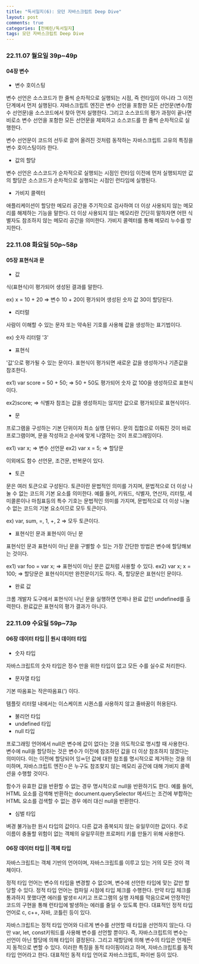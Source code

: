 ```yaml
---
title: "독서일지(6): 모던 자바스크립트 Deep Dive"   
layout: post    
comments: true  
categories: [전예린/독서일지]
tags: 모던 자바스크립트 Deep Dive
---
```


### 22.11.07 월요일 39p~49p

#### 04장 변수

- 변수 호이스팅

변수 선언은 소스코드가 한 줄씩 순차적으로 실행되는 시점, 즉 런타임이 아니라 그 이전 단계에서 먼저 실행된다. 자바스크립트 엔진은 변수 선언을 포함한 모든 선언문(변수/함수 선언문)을 소스코드에서 찾아 먼저 실행한다.
그리고 소스코드의 평가 과정이 끝나면 비로소 변수 선언을 포함한 모든 선언문을 제외하고 소스코드를 한 줄씩 순차적으로 실행한다.


변수 선언문이 코드의 선두로 끌어 올려진 것처럼 동작하는 자바스크립트 고유의 특징을 변수 호이스팅이라 한다.

- 값의 할당

변수 선언은 소스코드가 순차적으로 실행되는 시점인 런타임 이전에 먼저 실행되지만 값의 할당은 소스코드가 순차적으로 실행되는 시점인 런타임에 실행된다.

- 가비지 콜렉터

애플리케이션이 할당한 메모리 공간을 주기적으로 검사하여 더 이상 사용되지 않는 메모리를 해제하는 기능을 말한다. 더 이상 사용되지 않는 메모리란 간단히 말하자면 어떤 식별자도 참조하지 않는 메모리 공간을 의미한다.
가비지 콜렉터를 통해 메모리 누수를 방지한다.


### 22.11.08 화요일 50p~58p

#### 05장 표현식과 문

- 값

식(표현식)이 평가되어 생성된 결과를 말한다. 


ex) x = 10 + 20 => 변수 10 + 20이 평가되어 생성된 숫자 값 30이 할당된다.

- 리터럴

사람이 이해할 수 있는 문자 또는 약속된 기호를 사용해 값을 생성하는 표기법이다.


ex) 숫자 리터럴 '3'

- 표현식

'값'으로 평가될 수 있는 문이다. 표현식이 평가되면 새로운 값을 생성하거나 기존값을 참조한다.


ex1) var score = 50 + 50; => 50 + 50도 평가되어 숫자 값 100을 생성하므로 표현식이다. 


ex2)score; => 식별자 참조는 값을 생성하지는 않지만 값으로 평가되므로 표현식이다.

- 문

프로그램을 구성하는 기본 단위이자 최소 실행 단위다. 문의 집합으로 이뤄진 것이 바로 프로그램이며, 문을 작성하고 순서에 맞게 나열하는 것이 프로그래밍이다.


ex1) var x; => 변수 선언문
ex2) var x = 5; => 할당문


이외에도 함수 선언문, 조건문, 반복문이 있다.

- 토큰

문은 여러 토큰으로 구성된다. 토큰이란 문법적인 의미를 가지며, 문법적으로 더 이상 나눌 수 없는 코드의 기본 요소를 의미한다. 
예를 들어, 키워드, 식별자, 연산자, 리터럴, 세미콜론이나 마침표등의 특수 기호는 문법적인 의미를 가지며, 문법적으로 더 이상 나눌 수 없는 코드의 기본 요소이므로 모두 토큰이다.


ex) var, sum, =, 1, +, 2 => 모두 토큰이다.

- 표현식인 문과 표현식이 아닌 문

표현식인 문과 표현식이 아닌 문을 구별할 수 있는 가장 간단한 방법은 변수에 할당해보는 것이다.


ex1) var foo = var x; => 표현식이 아닌 문은 값처럼 사용할 수 있다.
ex2) var x; x = 100; => 할당문은 표현식이지만 완전문이기도 하다. 즉, 할당문은 표현식인 문이다.

- 완료 값

크롬 개발자 도구에서 표현식이 나닌 문을 실행하면 언제나 완료 값인 undefined를 출력한다. 완료값은 표현식의 평가 결과가 아니다.

### 22.11.09 수요일 59p~73p

#### 06장 데이터 타입 || 원시 데이터 타입

- 숫자 타입 

자바스크립트의 숫자 타입은 정수 만을 위한 타입이 없고 모든 수를 실수로 처리한다.

- 문자열 타입

기본 따옴표는 작은따옴표(') 이다.

템플릿 리터럴 내에서는 이스케이프 시퀀스를 사용하지 않고 줄바꿈이 허용된다.

- 불리언 타입
- undefined 타입
- null 타입

프로그래밍 언어에서 null은 변수에 값이 없다는 것을 의도적으로 명시할 때 사용한다. 변수에 null을 할당하는 것은 변수가 이전에 참조하던 값을 더 이상 참조하지 않겠다는 의미이다.
이는 이전에 할당되어 잉ㅆ던 값에 대한 참조를 명시적으로 제거하는 것을 의미하며, 자바스크립트 엔진ㅇ은 누구도 참조핮지 않는 메모리 공간에 대해 가비지 콜렉션을 수행할 것이다.


함수가 유효한 값을 반환할 수 없는 경우 명시적으로 null을 반환하기도 한다.
예를 들어, HTML 요소를 검색해 반환하는 document.querySelector 메서드는 조건에 부합하는 HTML 요소를 검색할 수 없는 경우 에러 대신 null을 반환한다.

- 심벌 타입

벼경 불가능한 원시 타입의 값이다. 다른 값과 중복되지 않는 유일무이한 값이다. 주로 이름이 충돌할 위험이 없는 객체의 유일무히한 프로퍼티 키를 만들기 위해 사용한다.

#### 06장 데이터 타입 || 객체 타입

자바스크립트는 객체 기반의 언어이며, 자바스크립트를 이루고 있는 거의 모든 것이 객체이다.

정적 타입 언어는 변수의 타입을 변경할 수 없으며, 변수에 선언한 타입에 맞는 값만 할당할 수 있다. 
정적 타입 언어는 컴파일 시점에 타입 체크를 수행한다. 만약 타입 체크를 통과하지 못했다면 에러를 발생ㅌ시키고 프로그램의 실행 자체를 막음으로써 안정적인 코드의 구현을 통해 런타입에 발생하는 에러를 줄일 수 있도록 한다.
대표적인 정적 타입 언어로 c, c++, 자바, 코틀린 등이 있다.


자바스크립트는 정적 타입 언어와 다르게 변수를 선언할 때 타입을 선언하지 않는다. 다만 var, let, const키워드를 사용해 변수를 선언할 뿐이다. 
즉, 자바스크립트의 변수는 선언이 아닌 할당에 의해 타입이 결정된다. 그리고 재할당에 의해 변수의 타입은 언제든지 동적으로 변할 수 있다. 이러한 특징을 동적 타이핑이라고 하며, 자바스크립트를 동적 타입 언어라고 한다.
대표적인 동적 타입 언어로 자바스크립트, 파이썬 등이 있다.
